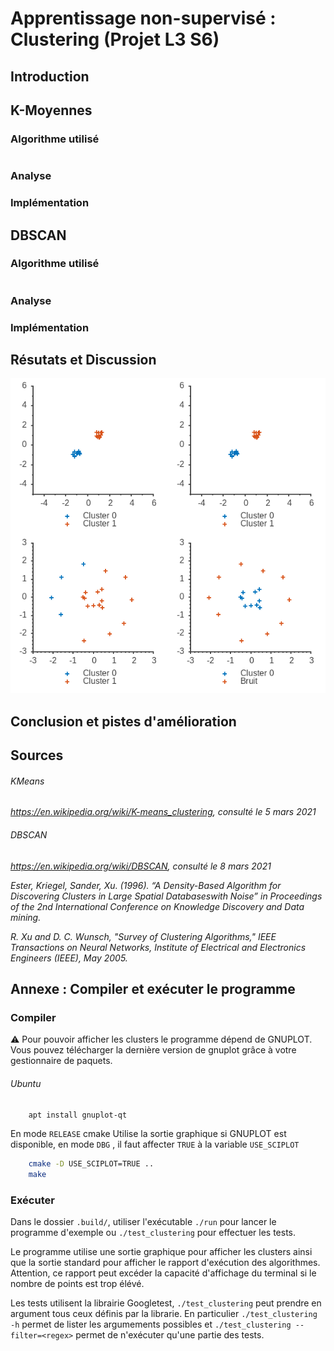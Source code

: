 # Apprentissage non-supervisé : Clustering (Projet L3 S6)

## Introduction

## K-Moyennes
### Algorithme utilisé
```

```
### Analyse

### Implémentation

## DBSCAN
### Algorithme utilisé
```
```
### Analyse

### Implémentation


## Résutats et Discussion

![résultats](result.png)




## Conclusion et pistes d'amélioration

## Sources
###### KMeans
*https://en.wikipedia.org/wiki/K-means_clustering, consulté le 5 mars 2021*

###### DBSCAN
*https://en.wikipedia.org/wiki/DBSCAN,  consulté le 8 mars 2021*

*Ester, Kriegel, Sander, Xu. (1996). “A Density-Based Algorithm for Discovering Clusters
in Large Spatial Databaseswith Noise” in Proceedings of the 2nd International Conference on Knowledge Discovery and Data mining.*

*R. Xu and D. C. Wunsch, "Survey of Clustering Algorithms," IEEE Transactions on Neural Networks,
Institute of Electrical and Electronics Engineers (IEEE), May 2005.*

## Annexe : Compiler et exécuter le programme
### Compiler
:warning: Pour pouvoir afficher les clusters le programme dépend de GNUPLOT. Vous pouvez télécharger la dernière version de gnuplot grâce à votre gestionnaire de paquets. 
###### Ubuntu
```bash
    apt install gnuplot-qt
```
En mode `RELEASE` cmake Utilise la sortie graphique si GNUPLOT est disponible, en mode `DBG` , il faut affecter `TRUE` à la variable `USE_SCIPLOT`

```bash
    cmake -D USE_SCIPLOT=TRUE ..
    make
```

### Exécuter
Dans le dossier `.build/`, utiliser l'exécutable `./run` pour lancer le programme d'exemple ou `./test_clustering` pour effectuer les tests.

Le programme utilise une sortie graphique pour afficher les clusters ainsi que la sortie standard pour afficher le rapport d'exécution des algorithmes. Attention, ce rapport peut excéder la capacité d'affichage du terminal si le nombre de points est trop élévé.

Les tests utilisent la librairie Googletest, `./test_clustering` peut prendre en argument tous ceux définis par la librarie. 
En particulier `./test_clustering -h` permet de lister les argumements possibles et `./test_clustering --filter=<regex>` permet de n'exécuter qu'une partie des tests.  


